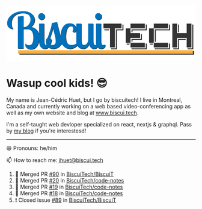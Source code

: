 ![BiscuiTech Logo](https://github.com/BiscuiTech/BiscuiTech/blob/master/BiscuiTech%20Logo%20(2019)%20(Small).png)
# Wasup cool kids! 😎

My name is Jean-Cédric Huet, but I go by biscuitech! I live in Montreal, Canada and currently working on a web based video-conferencing app as well as my own website and blog at www.biscui.tech.

I'm a self-taught web devloper specialized on react, nextjs & graphql. Pass by [my blog](www.biscui.tech/blog) if you're interestesd!
______
😄 Pronouns: he/him

📫 How to reach me: jhuet@biscui.tech


<!--START_SECTION:activity-->
1. 🎉 Merged PR [#90](https://github.com//BiscuiTech/BiscuiT/pull/90) in [BiscuiTech/BiscuiT](https://github.com//BiscuiTech/BiscuiT)
2. 🎉 Merged PR [#20](https://github.com//BiscuiTech/code-notes/pull/20) in [BiscuiTech/code-notes](https://github.com//BiscuiTech/code-notes)
3. 🎉 Merged PR [#19](https://github.com//BiscuiTech/code-notes/pull/19) in [BiscuiTech/code-notes](https://github.com//BiscuiTech/code-notes)
4. 🎉 Merged PR [#18](https://github.com//BiscuiTech/code-notes/pull/18) in [BiscuiTech/code-notes](https://github.com//BiscuiTech/code-notes)
5. ❗️ Closed issue [#89](https://github.com//BiscuiTech/BiscuiT/issues/89) in [BiscuiTech/BiscuiT](https://github.com//BiscuiTech/BiscuiT)
<!--END_SECTION:activity-->
